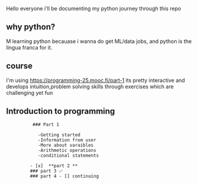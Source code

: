 Hello everyone i'll be documenting my python journey through this repo

## why python?

M learning python becauase i wanna do get ML/data jobs, and python is the lingua franca for it.

## course

I'm using https://programming-25.mooc.fi/part-1 its pretty interactive and develops intuition,problem solving skills through exercises which are challenging yet fun

## Introduction to programming

              ### Part 1
               
                -Getting started
                -Information from user
                -More about varaibles
                -Arithmetic operations
                -conditional statements
              
             - [x]  **part 2 **
             ### part 3 ✅
             ### part 4 - [] continuing

            

